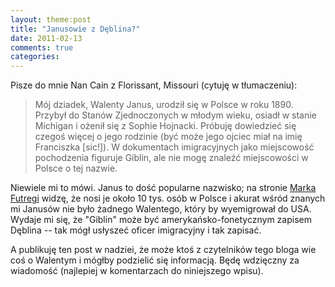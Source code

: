 ```yaml
---
layout: theme:post
title: "Janusowie z Dęblina?"
date: 2011-02-13
comments: true
categories: 
---
```


Pisze do mnie Nan Cain z Florissant, Missouri (cytuję w tłumaczeniu):

> Mój dziadek, Walenty Janus, urodził się w Polsce w roku 1890.
> Przybył do Stanów Zjednoczonych w młodym wieku, osiadł w stanie
> Michigan i ożenił się z Sophie Hojnacki. Próbuję dowiedzieć się
> czegoś więcej o jego rodzinie (być może jego ojciec miał na imię
> Franciszka [sic!]). W dokumentach imigracyjnych jako miejscowość
> pochodzenia figuruje Giblin, ale nie mogę znaleźć miejscowości w
> Polsce o tej nazwie.

Niewiele mi to mówi. Janus to dość popularne nazwisko; na stronie 
[Marka Futregi][1] widzę, że nosi je około 10 tys. osób w Polsce 
i akurat wśród znanych mi Janusów nie było żadnego Walentego, 
który by wyemigrował do USA. Wydaje mi się, że "Giblin" może być 
amerykańsko-fonetycznym zapisem Dęblina -- tak mógł usłyszeć oficer 
imigracyjny i tak zapisać.

A publikuję ten post w nadziei, że może ktoś z czytelników tego bloga
wie coś o Walentym i mógłby podzielić się informacją. Będę wdzięczny za
wiadomość (najlepiej w komentarzach do niniejszego wpisu).

 [1]: http://www.futrega.org/etc/nazwiska.html
